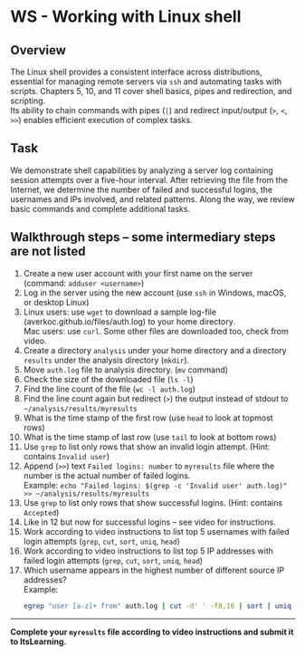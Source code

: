 # WS - Working with Linux shell

## Overview

The Linux shell provides a consistent interface across distributions, essential for managing remote servers via `ssh` and automating tasks with scripts. Chapters 5, 10, and 11 cover shell basics, pipes and redirection, and scripting.  
Its ability to chain commands with pipes (`|`) and redirect input/output (`>`, `<`, `>>`) enables efficient execution of complex tasks.


## Task

We demonstrate shell capabilities by analyzing a server log containing session attempts over a five-hour interval. After retrieving the file from the Internet, we determine the number of failed and successful logins, the usernames and IPs involved, and related patterns. Along the way, we review basic commands and complete additional tasks.


## Walkthrough steps – some intermediary steps are not listed

1. Create a new user account with your first name on the server (command: `adduser <username>`)
2. Log in the server using the new account (use `ssh` in Windows, macOS, or desktop Linux)
3. Linux users: use `wget` to download a sample log-file (averkoc.github.io/files/auth.log) to your home directory.  
   Mac users: use `curl`. Some other files are downloaded too, check from video.
4. Create a directory `analysis` under your home directory and a directory `results` under the analysis directory (`mkdir`).
5. Move `auth.log` file to analysis directory. (`mv` command)
6. Check the size of the downloaded file (`ls -l`)
7. Find the line count of the file (`wc -l auth.log`)
8. Find the line count again but redirect (`>`) the output instead of stdout to `~/analysis/results/myresults`
9. What is the time stamp of the first row (use `head` to look at topmost rows)
10. What is the time stamp of last row (use `tail` to look at bottom rows)
11. Use `grep` to list only rows that show an invalid login attempt. (Hint: contains `Invalid user`)
12. Append (`>>`) text `Failed logins: number` to `myresults` file where the number is the actual number of failed logins.  
    Example: `echo "Failed logins: $(grep -c 'Invalid user' auth.log)" >> ~/analysis/results/myresults`
13. Use `grep` to list only rows that show successful logins. (Hint: contains `Accepted`)
14. Like in 12 but now for successful logins – see video for instructions.
15. Work according to video instructions to list top 5 usernames with failed login attempts (`grep`, `cut`, `sort`, `uniq`, `head`)
16. Work according to video instructions to list top 5 IP addresses with failed login attempts (`grep`, `cut`, `sort`, `uniq`, `head`)
17. Which username appears in the highest number of different source IP addresses?  
    Example:  
    ```bash
    egrep "user [a-z]+ from" auth.log | cut -d' ' -f8,10 | sort | uniq | cut -d' ' -f1 | sort | uniq -c | sort -nr | head -1
    ```

---

**Complete your `myresults` file according to video instructions and submit it to ItsLearning.**
